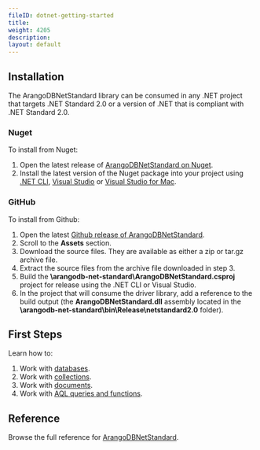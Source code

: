 ```yaml
---
fileID: dotnet-getting-started
title: 
weight: 4205
description: 
layout: default
---
```

## Installation

The ArangoDBNetStandard library can be consumed in any .NET project that targets .NET Standard 2.0 or a version of .NET that is compliant with .NET Standard 2.0.

### Nuget

To install from Nuget:

1. Open the latest release of
[ArangoDBNetStandard on Nuget](https://www.nuget.org/packages/ArangoDBNetStandard).
2. Install the latest version of the Nuget package into your project using [.NET CLI](https://docs.microsoft.com/en-us/nuget/quickstart/install-and-use-a-package-using-the-dotnet-cli), [Visual Studio](https://docs.microsoft.com/en-us/nuget/quickstart/install-and-use-a-package-in-visual-studio) or [Visual Studio for Mac](https://docs.microsoft.com/en-us/nuget/quickstart/install-and-use-a-package-in-visual-studio-mac).

### GitHub

To install from Github:

1. Open the latest [Github release of ArangoDBNetStandard](https://github.com/ArangoDB-Community/arangodb-net-standard/releases).
2. Scroll to the **Assets** section.
3. Download the source files. They are available as either a zip or tar.gz archive file.
4. Extract the source files from the archive file downloaded in step 3.
5. Build the **\arangodb-net-standard\ArangoDBNetStandard.csproj** project for release using the .NET CLI or Visual Studio.
6. In the project that will consume the driver library, add a reference to the build output (the **ArangoDBNetStandard.dll** assembly located in the **\arangodb-net-standard\bin\Release\netstandard2.0** folder).

## First Steps

Learn how to:

1. Work with [databases](dotnet-databases).
2. Work with [collections](dotnet-collections).
3. Work with [documents](dotnet-documents).
4. Work with [AQL queries and functions](dotnet-aql).

## Reference

Browse the full reference for [ArangoDBNetStandard](https://arangodb-community.github.io/arangodb-net-standard/).